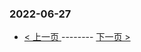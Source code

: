 ### 2022-06-27 
 

- [ < 上一页 ](https://github.com/able8/weibo-hot-record/blob/master/2022-06-26.md) -------- [ 下一页 > ](https://github.com/able8/weibo-hot-record/blob/master/2022-06-28.md)